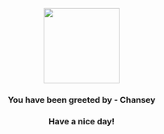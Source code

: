 <p align="center">
            <img src="https://raw.githubusercontent.com/PokeAPI/sprites/master/sprites/pokemon/113.png" width="150" height="150">
          </p>
          <h3 align="center">You have been greeted by - <b>Chansey</b></h3>
          <h3 align="center">Have a nice day!</h3>
        